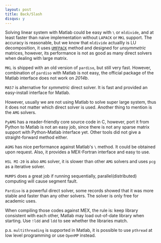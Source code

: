 ```yaml
---
layout: post
title: Back/Slash
disqus: y
---
```


Solving linear system with Matlab could be easy with ``\`` or ``mldivide``, and at least faster than naive implementation without ``LAPACK`` or ``MKL`` support. The accuracy is reasonable, but we know that ``mldivide`` actuallly is LU decomposition, it uses [``UMFPACK``](http://www.suitesparse.com) method and designed for _unsymmetric_ matrices, however, its performance is not as good as many direct solvers when dealing with large matrix.

``MKL`` is shipped with an old version of ``pardiso``, but still very fast. However, combination of ``pardiso`` with Matlab is not easy, the official package of the Matlab interface does not work on _2014b_.

``MA57`` is alternative for _symmetric_ direct solver. It is fast and provided an easy-install interface for Matlab.

However, usually we are not using Matlab to solve super large system, thus it does not matter which direct solver is used. Another thing to mention is the ``AMG`` solvers.

``PyAMG`` has a reader-friendly core source code in C, however, port it from Python to Matlab is not an easy job, since there is not any sparse matrix support with Python-Matlab interface yet. Other tools did not give a straight-forward method either.

``AGMG`` has nice performance against Matlab's ``\`` method. It could be obtained upon request. Also, it provides a MEX-Fortran interface and easy to use.

``HSL MI-20`` is also ``AMG`` solver, it is slower than other ``AMG`` solvers and uses ``pcg`` as a iterative solver.

``MUMPS`` does a great job if running sequentially, parallel(distributed) computing will cause segment fault.

``Pardiso`` is a powerful direct solver, some records showed that it was more stable and faster than any other solvers. The solver is only free for academic uses.

When compiling those codes against MEX, the rule is: keep library consistent with each other, Matlab may load out-of-date library when starting. Use ``!ldd`` and ``ldd`` to see whether the libraries match.

p.s. ``multithreading`` is supported in Matlab, it is possible to use ``pthread`` at low level programming or use ``OpenMP`` instead.
